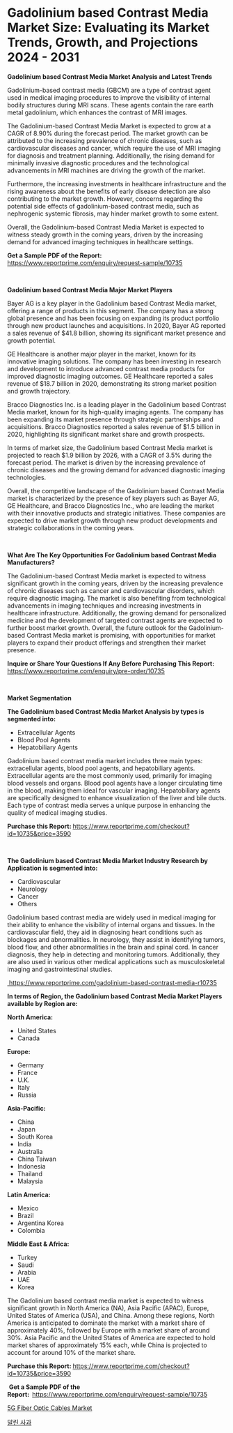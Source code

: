 <p><h1>Gadolinium based Contrast Media Market Size: Evaluating its Market Trends, Growth, and Projections 2024 - 2031</h1></p><p><strong>Gadolinium based Contrast Media Market Analysis and Latest Trends</strong></p>
<p><p>Gadolinium-based contrast media (GBCM) are a type of contrast agent used in medical imaging procedures to improve the visibility of internal bodily structures during MRI scans. These agents contain the rare earth metal gadolinium, which enhances the contrast of MRI images.</p><p>The Gadolinium-based Contrast Media Market is expected to grow at a CAGR of 8.90% during the forecast period. The market growth can be attributed to the increasing prevalence of chronic diseases, such as cardiovascular diseases and cancer, which require the use of MRI imaging for diagnosis and treatment planning. Additionally, the rising demand for minimally invasive diagnostic procedures and the technological advancements in MRI machines are driving the growth of the market.</p><p>Furthermore, the increasing investments in healthcare infrastructure and the rising awareness about the benefits of early disease detection are also contributing to the market growth. However, concerns regarding the potential side effects of gadolinium-based contrast media, such as nephrogenic systemic fibrosis, may hinder market growth to some extent.</p><p>Overall, the Gadolinium-based Contrast Media Market is expected to witness steady growth in the coming years, driven by the increasing demand for advanced imaging techniques in healthcare settings.</p></p>
<p><strong>Get a Sample PDF of the Report:&nbsp;</strong> <a href="https://www.reportprime.com/enquiry/request-sample/10735">https://www.reportprime.com/enquiry/request-sample/10735</a></p>
<p>&nbsp;</p>
<p><strong>Gadolinium based Contrast Media Major Market Players</strong></p>
<p><p>Bayer AG is a key player in the Gadolinium based Contrast Media market, offering a range of products in this segment. The company has a strong global presence and has been focusing on expanding its product portfolio through new product launches and acquisitions. In 2020, Bayer AG reported a sales revenue of $41.8 billion, showing its significant market presence and growth potential.</p><p>GE Healthcare is another major player in the market, known for its innovative imaging solutions. The company has been investing in research and development to introduce advanced contrast media products for improved diagnostic imaging outcomes. GE Healthcare reported a sales revenue of $18.7 billion in 2020, demonstrating its strong market position and growth trajectory.</p><p>Bracco Diagnostics Inc. is a leading player in the Gadolinium based Contrast Media market, known for its high-quality imaging agents. The company has been expanding its market presence through strategic partnerships and acquisitions. Bracco Diagnostics reported a sales revenue of $1.5 billion in 2020, highlighting its significant market share and growth prospects.</p><p>In terms of market size, the Gadolinium based Contrast Media market is projected to reach $1.9 billion by 2026, with a CAGR of 3.5% during the forecast period. The market is driven by the increasing prevalence of chronic diseases and the growing demand for advanced diagnostic imaging technologies.</p><p>Overall, the competitive landscape of the Gadolinium based Contrast Media market is characterized by the presence of key players such as Bayer AG, GE Healthcare, and Bracco Diagnostics Inc., who are leading the market with their innovative products and strategic initiatives. These companies are expected to drive market growth through new product developments and strategic collaborations in the coming years.</p></p>
<p>&nbsp;</p>
<p><strong>What Are The Key Opportunities For Gadolinium based Contrast Media Manufacturers?</strong></p>
<p><p>The Gadolinium-based Contrast Media market is expected to witness significant growth in the coming years, driven by the increasing prevalence of chronic diseases such as cancer and cardiovascular disorders, which require diagnostic imaging. The market is also benefiting from technological advancements in imaging techniques and increasing investments in healthcare infrastructure. Additionally, the growing demand for personalized medicine and the development of targeted contrast agents are expected to further boost market growth. Overall, the future outlook for the Gadolinium-based Contrast Media market is promising, with opportunities for market players to expand their product offerings and strengthen their market presence.</p></p>
<p><strong>Inquire or Share Your Questions If Any Before Purchasing This Report:</strong> <a href="https://www.reportprime.com/enquiry/pre-order/10735">https://www.reportprime.com/enquiry/pre-order/10735</a></p>
<p>&nbsp;</p>
<p><strong>Market Segmentation</strong></p>
<p><strong>The Gadolinium based Contrast Media Market Analysis by types is segmented into:</strong></p>
<p><ul><li>Extracellular Agents</li><li>Blood Pool Agents</li><li>Hepatobiliary Agents</li></ul></p>
<p><p>Gadolinium based contrast media market includes three main types: extracellular agents, blood pool agents, and hepatobiliary agents. Extracellular agents are the most commonly used, primarily for imaging blood vessels and organs. Blood pool agents have a longer circulating time in the blood, making them ideal for vascular imaging. Hepatobiliary agents are specifically designed to enhance visualization of the liver and bile ducts. Each type of contrast media serves a unique purpose in enhancing the quality of medical imaging studies.</p></p>
<p><strong>Purchase this Report:&nbsp;</strong><a href="https://www.reportprime.com/checkout?id=10735&price=3590">https://www.reportprime.com/checkout?id=10735&price=3590</a></p>
<p>&nbsp;</p>
<p><strong>The Gadolinium based Contrast Media Market Industry Research by Application is segmented into:</strong></p>
<p><ul><li>Cardiovascular</li><li>Neurology</li><li>Cancer</li><li>Others</li></ul></p>
<p><p>Gadolinium based contrast media are widely used in medical imaging for their ability to enhance the visibility of internal organs and tissues. In the cardiovascular field, they aid in diagnosing heart conditions such as blockages and abnormalities. In neurology, they assist in identifying tumors, blood flow, and other abnormalities in the brain and spinal cord. In cancer diagnosis, they help in detecting and monitoring tumors. Additionally, they are also used in various other medical applications such as musculoskeletal imaging and gastrointestinal studies.</p></p>
<p><a href="https://www.reportprime.com/gadolinium-based-contrast-media-r10735">&nbsp;https://www.reportprime.com/gadolinium-based-contrast-media-r10735</a></p>
<p><strong>In terms of Region, the Gadolinium based Contrast Media Market Players available by Region are:</strong></p>
<p>
    <p> <strong> North America: </strong>
        <ul>
            <li>United States</li>
            <li>Canada</li>
        </ul>
        </p> 
    <p> <strong> Europe: </strong>
        <ul>
            <li>Germany</li>
            <li>France</li>
            <li>U.K.</li>
            <li>Italy</li>
            <li>Russia</li>
        </ul>
        </p> 
    <p> <strong> Asia-Pacific: </strong>
        <ul>
            <li>China</li>
            <li>Japan</li>
            <li>South Korea</li>
            <li>India</li>
            <li>Australia</li>
            <li>China Taiwan</li>
            <li>Indonesia</li>
            <li>Thailand</li>
            <li>Malaysia</li>
        </ul>
        </p> 
    <p> <strong> Latin America: </strong>
        <ul>
            <li>Mexico</li>
            <li>Brazil</li>
            <li>Argentina Korea</li>
            <li>Colombia</li>
        </ul>
        </p> 
    <p> <strong> Middle East & Africa: </strong>
        <ul>
            <li>Turkey</li>
            <li>Saudi</li>
            <li>Arabia</li>
            <li>UAE</li>
            <li>Korea</li>
        </ul>
    </p>
    </p>
<p><p>The Gadolinium based contrast media market is expected to witness significant growth in North America (NA), Asia Pacific (APAC), Europe, United States of America (USA), and China. Among these regions, North America is anticipated to dominate the market with a market share of approximately 40%, followed by Europe with a market share of around 30%. Asia Pacific and the United States of America are expected to hold market shares of approximately 15% each, while China is projected to account for around 10% of the market share.</p></p>
<p><strong>Purchase this Report: </strong><a href="https://www.reportprime.com/checkout?id=10735&price=3590">https://www.reportprime.com/checkout?id=10735&price=3590</a></p>
<p>&nbsp;<strong>Get a Sample PDF of the Report:&nbsp;&nbsp;</strong><a href="https://www.reportprime.com/enquiry/request-sample/10735">https://www.reportprime.com/enquiry/request-sample/10735</a></p>
<p><strong></strong></p>
<p><p><a href="https://boundless-drawbridge-702.notion.site/Analyzing-5G-Fiber-Optic-Cables-Market-Global-Industry-Perspective-and-Forecast-2024-to-2031-3af2c9f119b64020a0a546cf9b967a75">5G Fiber Optic Cables Market</a></p><p><a href="https://github.com/crfsywufhm81415/Market-Research-Report-List-1/blob/main/250525322079.md">말린 사과</a></p></p>